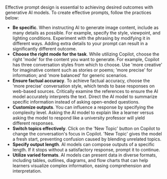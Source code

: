 Effective prompt design is essential to achieving desired outcomes with generative AI models. To create effective prompts, follow the practices below:

- **Be specific**. When instructing AI to generate image content, include as many details as possible. For example, specify the style, viewpoint, and lighting conditions. Experiment with the phrasing by modifying it in different ways. Adding extra details to your prompt can result in a significantly different outcome.
- **Choose the right mode for the task**. While utilizing Copilot, choose the right 'mode' for the content you want to generate. For example, Copilot has three conversation styles from which to choose. Use 'more creative' for imaginative content such as stories or poems; 'more precise' for information; and 'more balanced' for generic scenarios.
- **Ensure factual accuracy**. To achieve factual accuracy, choose the 'more precise' conversation style, which tends to base responses on web-based sources. Critically examine the references to ensure the AI model accurately interprets the text. Direct the AI model to summarize specific information instead of asking open-ended questions.
- **Customize outputs**. You can influence a response by specifying the complexity level. Asking the AI model to explain like a learner versus asking the model to respond like a university professor will yield different responses.
- **Switch topics effectively**. Click on the 'New Topic' button on Copilot to change the conversation's focus in Copilot. 'New Topic' gives the model a fresh start, preventing confusion caused by blending unrelated topics.
- **Specify output length**. AI models can compose outputs of a specific length. If it stops without a satisfactory response, prompt it to continue.
- **Utilize varied formats**. AI models can present data in diverse formats, including tables, outlines, diagrams, and flow charts that can help learners visualize complex information, easing comprehension and interpretation.
